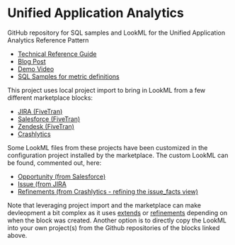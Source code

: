 # Unified Application Analytics
GitHub repository for SQL samples and LookML for the Unified Application Analytics Reference Pattern

- [Technical Reference Guide](*)
- [Blog Post](*)
- [Demo Video](*)
- [SQL Samples for metric definitions](/sql_samples)

This project uses local project import to bring in LookML from a few different marketplace blocks:
- [JIRA (FiveTran)](https://github.com/llooker/jira_block_fivetran)
- [Salesforce (FiveTran)](https://github.com/llooker/salesforce_fivetran)
- [Zendesk (FiveTran)](https://github.com/looker/block-zendesk)
- [Crashlytics](https://github.com/llooker/crashlytics)

Some LookML files from these projects have been customized in the configuration project installed by the marketplace. The custom LookML can be found, commented out, here:
- [Opportunity (from Salesforce)](/customized_block_views/opportunity.view.lkml)
- [Issue (from JIRA](/customized_block_views/issue.view.lkml)
- [Refinements (from Crashlytics - refining the issue_facts view)](/customized_block_views/refinements.lkml)

Note that leveraging project import and the marketplace can make devleopment a bit complex as it uses [extends](https://docs.looker.com/data-modeling/learning-lookml/extends) or [refinements](https://docs.looker.com/data-modeling/learning-lookml/refinements) depending on when the block was created. Another option is to directly copy the LookML into your own project(s) from the Github repositories of the blocks linked above.
